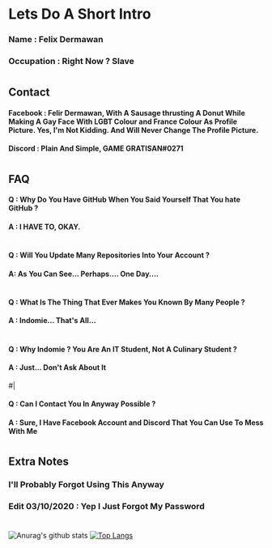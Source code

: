 # Lets Do A Short Intro

### Name : Felix Dermawan

### Occupation : Right Now ? Slave

# 

## Contact

#### Facebook : Felir Dermawan, With A Sausage thrusting A Donut While Making A Gay Face With LGBT Colour and France Colour As Profile Picture. Yes, I'm Not Kidding. And Will Never Change The Profile Picture.

#### Discord : Plain And Simple, GAME GRATISAN#0271

#

## FAQ

#### Q : Why Do You Have GitHub When You Said Yourself That You hate GitHub ?

#### A : I HAVE TO, OKAY.

#

#### Q : Will You Update Many Repositories Into Your Account ?

#### A: As You Can See... Perhaps.... One Day....

#

#### Q : What Is The Thing That Ever Makes You Known By Many People ?

#### A : Indomie... That's All...

#

#### Q : Why Indomie ? You Are An IT Student, Not A Culinary Student ?

#### A : Just... Don't Ask About It

#|

#### Q : Can I Contact You In Anyway Possible ?

#### A : Sure, I Have Facebook Account and Discord That You Can Use To Mess With Me

#

## Extra Notes

### I'll Probably Forgot Using This Anyway

### Edit 03/10/2020 : Yep I Just Forgot My Password

#

![Anurag's github stats](https://github-readme-stats.vercel.app/api?username=orchestrateddeath&show_icons=true&theme=dracula)
[![Top Langs](https://github-readme-stats.vercel.app/api/top-langs/?username=orchestrateddeath&layout=demo&theme=nightowl)](https://github.com/anuraghazra/github-readme-stats)


